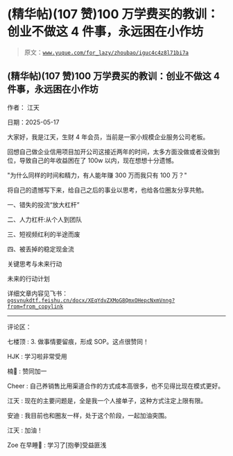 # (精华帖)(107 赞)100 万学费买的教训：创业不做这 4 件事，永远困在小作坊

> 原文：[`www.yuque.com/for_lazy/zhoubao/iguc4c4z8l71bi7a`](https://www.yuque.com/for_lazy/zhoubao/iguc4c4z8l71bi7a)

## (精华帖)(107 赞)100 万学费买的教训：创业不做这 4 件事，永远困在小作坊

作者： 江天

日期：2025-05-17

大家好，我是江天，生财 4 年会员，当前是一家小规模企业服务公司老板。

回想自己做企业信用项目加开公司这接近两年的时间，太多方面没做或者没做到位，导致自己的年收益困在了 100w 以内，现在想想十分遗憾。

"为什么同样的时间和精力，有人能年赚 300 万而我只有 100 万？"

将自己的遗憾写下来，给自己之后的事业以思考，也给各位圈友分享共勉。

一、错失的投流“放大杠杆”

二、人力杠杆:从个人到团队

三、短视频红利的半途而废

四、被丢掉的稳定现金流

关键思考与未来行动

未来的行动计划

详细文章内容见飞书：[`ogsvnukdtf.feishu.cn/docx/XEqYdvZXMoG8QmxOHepcNxmVnng?from=from_copylink`](https://ogsvnukdtf.feishu.cn/docx/XEqYdvZXMoG8QmxOHepcNxmVnng?from=from_copylink)

* * *

评论区：

七楼顶 : 3. 做事情要留痕，形成 SOP。这点很赞同！

HJK : 学习啦非常受用

楠🗽 : 赞同加一

Cheer : 自己养销售比用渠道合作的方式成本高很多，也不见得比现在模式更好。

江天 : 现在的主要问题是，全是我一个人接单子，这种方式注定上限有限。

安迪 : 我目前也和圈友一样，处于这个阶段，一起加油突围。

江天 : 加油！

Zoe 在早睡🌸 : 学习了[抱拳]受益匪浅